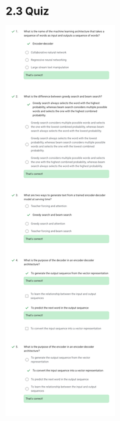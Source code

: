 # 2.3 Quiz

![gh](https://raw.githubusercontent.com/SeanChenR/img_gif/main/myimage/1743147829000u27g0u.png)
